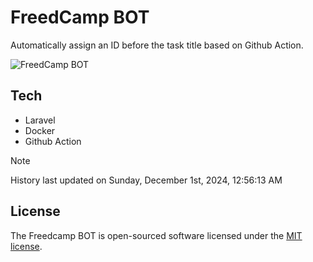 # FreedCamp BOT

Automatically assign an ID before the task title based on Github Action.

![FreedCamp BOT](https://repository-images.githubusercontent.com/737932867/7d34798b-2680-471c-b089-a78a718d3d6a)

## Tech

- Laravel
- Docker
- Github Action

> [!NOTE]  
> History last updated on Sunday, December 1st, 2024, 12:56:13 AM

## License

The Freedcamp BOT is open-sourced software licensed under the [MIT license](https://opensource.org/licenses/MIT).
